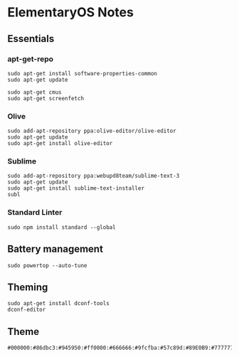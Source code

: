 # ElementaryOS Notes

## Essentials

### apt-get-repo

```
sudo apt-get install software-properties-common
sudo apt-get update
```

```
sudo apt-get cmus
sudo apt-get screenfetch
```

### Olive

```
sudo add-apt-repository ppa:olive-editor/olive-editor
sudo apt-get update
sudo apt-get install olive-editor
```

### Sublime

```
sudo add-apt-repository ppa:webupd8team/sublime-text-3
sudo apt-get update
sudo apt-get install sublime-text-installer
subl
```

### Standard Linter

```
sudo npm install standard --global
```

## Battery management

```
sudo powertop --auto-tune
```

## Theming

```
sudo apt-get install dconf-tools
dconf-editor
```

## Theme

```
#000000:#86dbc3:#945950:#ff0000:#666666:#9fcfba:#57c89d:#89E0B9:#777777:#91bda1:#945950:#789689:#a84c47:#e6d3b2:#a4dbcc:#ffffff
```
